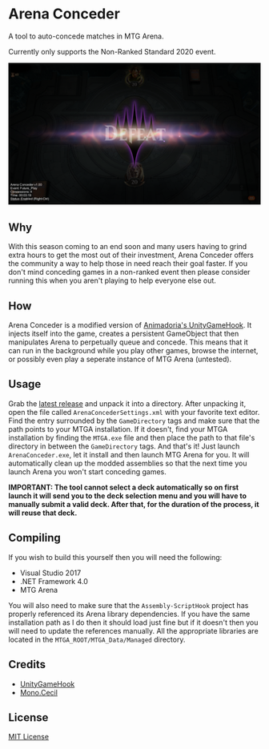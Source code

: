 # Arena Conceder

A tool to auto-concede matches in MTG Arena.

Currently only supports the Non-Ranked Standard 2020 event.

![](demo.png)

## Why

With this season coming to an end soon and many users having to grind extra hours to get the most out of their investment, Arena Conceder offers the community a way to help those in need reach their goal faster. If you don't mind conceding games in a non-ranked event then please consider running this when you aren't playing to help everyone else out.

## How

Arena Conceder is a modified version of [Animadoria's UnityGameHook](https://github.com/Animadoria/UnityGameHook). It injects itself into the game, creates a persistent GameObject that then manipulates Arena to perpetually queue and concede. This means that it can run in the background while you play other games, browse the internet, or possibly even play a seperate instance of MTG Arena (untested).

## Usage

Grab the [latest release](https://github.com/Dnawrkshp/arena-conceder/releases) and unpack it into a directory. After unpacking it, open the file called `ArenaConcederSettings.xml` with your favorite text editor. Find the entry surrounded by the `GameDirectory` tags and make sure that the path points to your MTGA installation. If it doesn't, find your MTGA installation by finding the `MTGA.exe` file and then place the path to that file's directory in between the `GameDirectory` tags. And that's it! Just launch `ArenaConceder.exe`, let it install and then launch MTG Arena for you. It will automatically clean up the modded assemblies so that the next time you launch Arena you won't start conceding games.

 **IMPORTANT: The tool cannot select a deck automatically so on first launch it will send you to the deck selection menu and you will have to manually submit a valid deck. After that, for the duration of the process, it will reuse that deck.**

## Compiling

If you wish to build this yourself then you will need the following:

* Visual Studio 2017
* .NET Framework 4.0
* MTG Arena

You will also need to make sure that the `Assembly-ScriptHook` project has properly referenced its Arena library dependencies. If you have the same installation path as I do then it should load just fine but if it doesn't then you will need to update the references manually. All the appropriate libraries are located in the `MTGA_ROOT/MTGA_Data/Managed` directory.

## Credits

* [UnityGameHook](https://github.com/Animadoria/UnityGameHook)
* [Mono.Cecil](https://github.com/jbevain/cecil)

## License

[MIT License](LICENSE)
